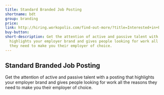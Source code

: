 ```yaml
---
title: Standard Branded Job Posting
shortname: bdt
group: branding
price: 
link: http://hiring.workopolis.com/find-out-more/?title=Interested+in+Employer+Branding?&NetsuiteTitle=Standard+Branded+Job+Posting
buy-button: 
short-description: Get the attention of active and passive talent with a posting that
  highlights your employer brand and gives people looking for work all the reasons
  they need to make you their employer of choice.
---
```


## Standard Branded Job Posting

Get the attention of active and passive talent with a posting that highlights your employer brand and gives people looking for work all the reasons they need to make you their employer of choice.
